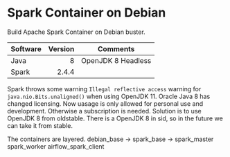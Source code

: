 # Spark Container on Debian

Build Apache Spark Container on Debian buster.


| Software | Version | Comments
| -------- | -------:| ---------
| Java     | 8       | OpenJDK 8 Headless
| Spark    | 2.4.4   |

Spark throws some warning `Illegal reflective access` warning for `java.nio.Bits.unaligned()` when using OpenJDK 11. 
Oracle Java 8 has changed licensing. Now uasage is only allowed for personal use and development. Otherwise a subscription
is needed.  Solution is to use OpenJDK 8 from oldstable. There is a OpenJDK 8 in sid, so in the future we can take it from
stable.

The containers are layered. 
debian_base -> 
  spark_base ->
    spark_master
    spark_worker
    airflow_spark_client 